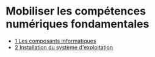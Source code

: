 # Mobiliser les compétences numériques fondamentales

* [1 Les composants informatiques](composants-informatiques.md)
* [2 Installation du système d'exploitation](installation-systeme-exploitation.md)
